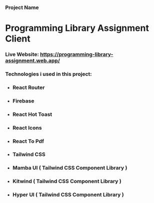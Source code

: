 ### Project Name
 # **Programming Library Assignment Client**

### **Live Website:** **<https://programming-library-assignment.web.app/>**

### Technologies i used in this project:
* ### React Router 
* ### Firebase
* ### React Hot Toast
* ### React Icons
* ### React To Pdf
* ### Tailwind CSS
* ### Mamba UI ( Tailwind CSS Component Library )
* ### Kitwind ( Tailwind CSS Component Library )
* ### Hyper UI ( Tailwind CSS Component Library )

